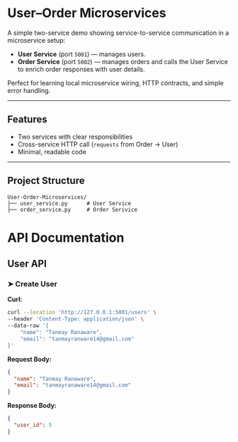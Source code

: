 # User–Order Microservices

A simple two-service demo showing service-to-service communication in a microservice setup:

- **User Service** (port `5001`) — manages users.
- **Order Service** (port `5002`) — manages orders and calls the User Service to enrich order responses with user details.

Perfect for learning local microservice wiring, HTTP contracts, and simple error handling.

---

## Features

- Two  services with clear responsibilities
- Cross-service HTTP call (`requests` from Order → User)
- Minimal, readable code

---

## Project Structure
```
User-Order-Microservices/
├── user_service.py      # User Service
├── order_service.py     # Order Serivice
```

# API Documentation

## User API


### ➤ Create User
**Curl:**
```bash
curl --location 'http://127.0.0.1:5001/users' \
--header 'Content-Type: application/json' \
--data-raw '{
    "name": "Tanmay Ranaware",
    "email": "tanmayranware14@gmail.com"
}'
```

**Request Body:**
```json
{
  "name": "Tanmay Ranaware",
  "email": "tanmayranaware14@gmail.com"
}
```
**Response Body:**
```json
{
  "user_id": 5
}




